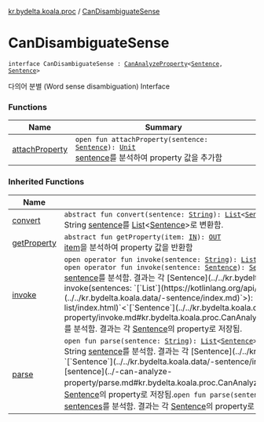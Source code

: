 [kr.bydelta.koala.proc](../index.md) / [CanDisambiguateSense](./index.md)

# CanDisambiguateSense

`interface CanDisambiguateSense : `[`CanAnalyzeProperty`](../-can-analyze-property/index.md)`<`[`Sentence`](../../kr.bydelta.koala.data/-sentence/index.md)`, `[`Sentence`](../../kr.bydelta.koala.data/-sentence/index.md)`>`

다의어 분별 (Word sense disambiguation) Interface

### Functions

| Name | Summary |
|---|---|
| [attachProperty](attach-property.md) | `open fun attachProperty(sentence: `[`Sentence`](../../kr.bydelta.koala.data/-sentence/index.md)`): `[`Unit`](https://kotlinlang.org/api/latest/jvm/stdlib/kotlin/-unit/index.html)<br>[sentence](attach-property.md#kr.bydelta.koala.proc.CanDisambiguateSense$attachProperty(kr.bydelta.koala.data.Sentence)/sentence)를 분석하여 property 값을 추가함 |

### Inherited Functions

| Name | Summary |
|---|---|
| [convert](../-can-analyze-property/convert.md) | `abstract fun convert(sentence: `[`String`](https://kotlinlang.org/api/latest/jvm/stdlib/kotlin/-string/index.html)`): `[`List`](https://kotlinlang.org/api/latest/jvm/stdlib/kotlin.collections/-list/index.html)`<`[`Sentence`](../../kr.bydelta.koala.data/-sentence/index.md)`>`<br>String [sentence](../-can-analyze-property/convert.md#kr.bydelta.koala.proc.CanAnalyzeProperty$convert(kotlin.String)/sentence)를 [List](https://kotlinlang.org/api/latest/jvm/stdlib/kotlin.collections/-list/index.html)&lt;[Sentence](../../kr.bydelta.koala.data/-sentence/index.md)&gt;로 변환함. |
| [getProperty](../-can-analyze-property/get-property.md) | `abstract fun getProperty(item: `[`IN`](../-can-analyze-property/index.md#IN)`): `[`OUT`](../-can-analyze-property/index.md#OUT)<br>[item](../-can-analyze-property/get-property.md#kr.bydelta.koala.proc.CanAnalyzeProperty$getProperty(kr.bydelta.koala.proc.CanAnalyzeProperty.IN)/item)을 분석하여 property 값을 반환함 |
| [invoke](../-can-analyze-property/invoke.md) | `open operator fun invoke(sentence: `[`String`](https://kotlinlang.org/api/latest/jvm/stdlib/kotlin/-string/index.html)`): `[`List`](https://kotlinlang.org/api/latest/jvm/stdlib/kotlin.collections/-list/index.html)`<`[`Sentence`](../../kr.bydelta.koala.data/-sentence/index.md)`>`<br>`open operator fun invoke(sentence: `[`Sentence`](../../kr.bydelta.koala.data/-sentence/index.md)`): `[`Sentence`](../../kr.bydelta.koala.data/-sentence/index.md)<br>[sentence](../-can-analyze-property/invoke.md#kr.bydelta.koala.proc.CanAnalyzeProperty$invoke(kotlin.String)/sentence)를 분석함. 결과는 각 [Sentence](../../kr.bydelta.koala.data/-sentence/index.md)의 property로 저장됨.`open operator fun invoke(sentences: `[`List`](https://kotlinlang.org/api/latest/jvm/stdlib/kotlin.collections/-list/index.html)`<`[`Sentence`](../../kr.bydelta.koala.data/-sentence/index.md)`>): `[`List`](https://kotlinlang.org/api/latest/jvm/stdlib/kotlin.collections/-list/index.html)`<`[`Sentence`](../../kr.bydelta.koala.data/-sentence/index.md)`>`<br>[sentences](../-can-analyze-property/invoke.md#kr.bydelta.koala.proc.CanAnalyzeProperty$invoke(kotlin.collections.List((kr.bydelta.koala.data.Sentence)))/sentences)를 분석함. 결과는 각 [Sentence](../../kr.bydelta.koala.data/-sentence/index.md)의 property로 저장됨. |
| [parse](../-can-analyze-property/parse.md) | `open fun parse(sentence: `[`String`](https://kotlinlang.org/api/latest/jvm/stdlib/kotlin/-string/index.html)`): `[`List`](https://kotlinlang.org/api/latest/jvm/stdlib/kotlin.collections/-list/index.html)`<`[`Sentence`](../../kr.bydelta.koala.data/-sentence/index.md)`>`<br>String [sentence](../-can-analyze-property/parse.md#kr.bydelta.koala.proc.CanAnalyzeProperty$parse(kotlin.String)/sentence)를 분석함. 결과는 각 [Sentence](../../kr.bydelta.koala.data/-sentence/index.md)의 property로 저장됨.`open fun parse(sentence: `[`Sentence`](../../kr.bydelta.koala.data/-sentence/index.md)`): `[`Sentence`](../../kr.bydelta.koala.data/-sentence/index.md)<br>[sentence](../-can-analyze-property/parse.md#kr.bydelta.koala.proc.CanAnalyzeProperty$parse(kr.bydelta.koala.data.Sentence)/sentence)를 분석함. 결과는 각 [Sentence](../../kr.bydelta.koala.data/-sentence/index.md)의 property로 저장됨.`open fun parse(sentences: `[`List`](https://kotlinlang.org/api/latest/jvm/stdlib/kotlin.collections/-list/index.html)`<`[`Sentence`](../../kr.bydelta.koala.data/-sentence/index.md)`>): `[`List`](https://kotlinlang.org/api/latest/jvm/stdlib/kotlin.collections/-list/index.html)`<`[`Sentence`](../../kr.bydelta.koala.data/-sentence/index.md)`>`<br>[sentences](../-can-analyze-property/parse.md#kr.bydelta.koala.proc.CanAnalyzeProperty$parse(kotlin.collections.List((kr.bydelta.koala.data.Sentence)))/sentences)를 분석함. 결과는 각 [Sentence](../../kr.bydelta.koala.data/-sentence/index.md)의 property로 저장됨. |

